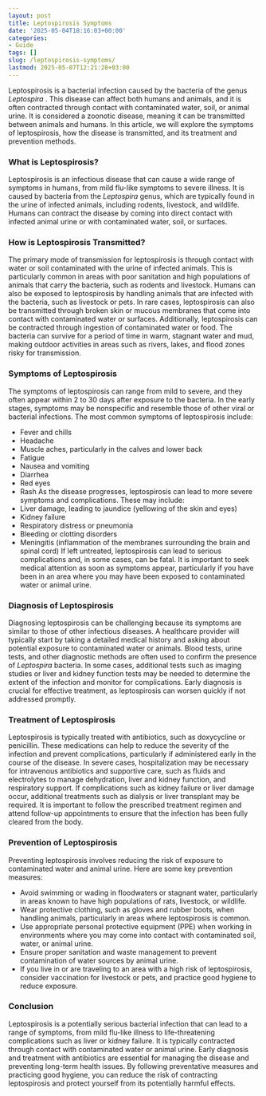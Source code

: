 ```yaml
---
layout: post
title: Leptospirosis Symptoms
date: '2025-05-04T18:16:03+00:00'
categories:
- Guide
tags: []
slug: /leptospirosis-symptoms/
lastmod: 2025-05-07T12:21:28+03:00
---
```


Leptospirosis is a bacterial infection caused by the bacteria of the genus
*Leptospira*
. This disease can affect both humans and animals, and it is often contracted through contact with contaminated water, soil, or animal urine. It is considered a zoonotic disease, meaning it can be transmitted between animals and humans. In this article, we will explore the symptoms of leptospirosis, how the disease is transmitted, and its treatment and prevention methods.
### What is Leptospirosis?
Leptospirosis is an infectious disease that can cause a wide range of symptoms in humans, from mild flu-like symptoms to severe illness. It is caused by bacteria from the
*Leptospira*
genus, which are typically found in the urine of infected animals, including rodents, livestock, and wildlife. Humans can contract the disease by coming into direct contact with infected animal urine or with contaminated water, soil, or surfaces.
### How is Leptospirosis Transmitted?
The primary mode of transmission for leptospirosis is through contact with water or soil contaminated with the urine of infected animals. This is particularly common in areas with poor sanitation and high populations of animals that carry the bacteria, such as rodents and livestock. Humans can also be exposed to leptospirosis by handling animals that are infected with the bacteria, such as livestock or pets.
In rare cases, leptospirosis can also be transmitted through broken skin or mucous membranes that come into contact with contaminated water or surfaces. Additionally, leptospirosis can be contracted through ingestion of contaminated water or food. The bacteria can survive for a period of time in warm, stagnant water and mud, making outdoor activities in areas such as rivers, lakes, and flood zones risky for transmission.
### Symptoms of Leptospirosis
The symptoms of leptospirosis can range from mild to severe, and they often appear within 2 to 30 days after exposure to the bacteria. In the early stages, symptoms may be nonspecific and resemble those of other viral or bacterial infections. The most common symptoms of leptospirosis include:
- Fever and chills
- Headache
- Muscle aches, particularly in the calves and lower back
- Fatigue
- Nausea and vomiting
- Diarrhea
- Red eyes
- Rash
As the disease progresses, leptospirosis can lead to more severe symptoms and complications. These may include:
- Liver damage, leading to jaundice (yellowing of the skin and eyes)
- Kidney failure
- Respiratory distress or pneumonia
- Bleeding or clotting disorders
- Meningitis (inflammation of the membranes surrounding the brain and spinal cord)
If left untreated, leptospirosis can lead to serious complications and, in some cases, can be fatal. It is important to seek medical attention as soon as symptoms appear, particularly if you have been in an area where you may have been exposed to contaminated water or animal urine.
### Diagnosis of Leptospirosis
Diagnosing leptospirosis can be challenging because its symptoms are similar to those of other infectious diseases. A healthcare provider will typically start by taking a detailed medical history and asking about potential exposure to contaminated water or animals. Blood tests, urine tests, and other diagnostic methods are often used to confirm the presence of
*Leptospira*
bacteria.
In some cases, additional tests such as imaging studies or liver and kidney function tests may be needed to determine the extent of the infection and monitor for complications. Early diagnosis is crucial for effective treatment, as leptospirosis can worsen quickly if not addressed promptly.
### Treatment of Leptospirosis
Leptospirosis is typically treated with antibiotics, such as doxycycline or penicillin. These medications can help to reduce the severity of the infection and prevent complications, particularly if administered early in the course of the disease. In severe cases, hospitalization may be necessary for intravenous antibiotics and supportive care, such as fluids and electrolytes to manage dehydration, liver and kidney function, and respiratory support.
If complications such as kidney failure or liver damage occur, additional treatments such as dialysis or liver transplant may be required. It is important to follow the prescribed treatment regimen and attend follow-up appointments to ensure that the infection has been fully cleared from the body.
### Prevention of Leptospirosis
Preventing leptospirosis involves reducing the risk of exposure to contaminated water and animal urine. Here are some key prevention measures:
- Avoid swimming or wading in floodwaters or stagnant water, particularly in areas known to have high populations of rats, livestock, or wildlife.
- Wear protective clothing, such as gloves and rubber boots, when handling animals, particularly in areas where leptospirosis is common.
- Use appropriate personal protective equipment (PPE) when working in environments where you may come into contact with contaminated soil, water, or animal urine.
- Ensure proper sanitation and waste management to prevent contamination of water sources by animal urine.
- If you live in or are traveling to an area with a high risk of leptospirosis, consider vaccination for livestock or pets, and practice good hygiene to reduce exposure.
### Conclusion
Leptospirosis is a potentially serious bacterial infection that can lead to a range of symptoms, from mild flu-like illness to life-threatening complications such as liver or kidney failure. It is typically contracted through contact with contaminated water or animal urine. Early diagnosis and treatment with antibiotics are essential for managing the disease and preventing long-term health issues. By following preventative measures and practicing good hygiene, you can reduce the risk of contracting leptospirosis and protect yourself from its potentially harmful effects.
